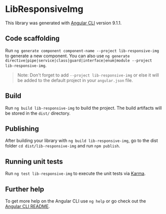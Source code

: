 # LibResponsiveImg

This library was generated with [Angular CLI](https://github.com/angular/angular-cli) version 9.1.1.

## Code scaffolding

Run `ng generate component component-name --project lib-responsive-img` to generate a new component. You can also use `ng generate directive|pipe|service|class|guard|interface|enum|module --project lib-responsive-img`.
> Note: Don't forget to add `--project lib-responsive-img` or else it will be added to the default project in your `angular.json` file. 

## Build

Run `ng build lib-responsive-img` to build the project. The build artifacts will be stored in the `dist/` directory.

## Publishing

After building your library with `ng build lib-responsive-img`, go to the dist folder `cd dist/lib-responsive-img` and run `npm publish`.

## Running unit tests

Run `ng test lib-responsive-img` to execute the unit tests via [Karma](https://karma-runner.github.io).

## Further help

To get more help on the Angular CLI use `ng help` or go check out the [Angular CLI README](https://github.com/angular/angular-cli/blob/master/README.md).
